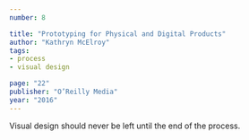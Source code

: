 ```yaml
---
number: 8

title: "Prototyping for Physical and Digital Products"
author: "Kathryn McElroy"
tags:
- process
- visual design

page: "22"
publisher: "O’Reilly Media"
year: "2016"
---
```


Visual design should never be left until the end of the process.
